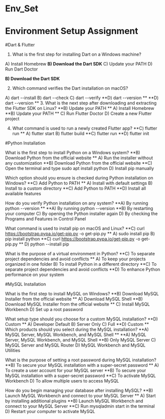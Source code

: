 # Env_Set

# Environment Setup Assignment

#Dart & Flutter

1. What is the first step for installing Dart on a Windows machine?

A) Install Homebrew
**B) Download the Dart SDK**
C) Update your PATH
D) Run Dart Doctor

**B) Download the Dart SDK**

2. Which command verifies the Dart installation on macOS?

A) dart --install
B) dart --check
C) dart --verify
**D) dart --version
**
**D) dart --version
**
3. What is the next step after downloading and extracting the Flutter SDK on Linux?
**B) Update your PATH
**
A) Install Homebrew
**B) Update your PATH
**
C) Run Flutter Doctor
D) Create a new Flutter project


4. What command is used to run a newly created Flutter app?
**C) flutter run
**
A) flutter start
B) flutter build
**C) flutter run
**D) flutter init


#Python Installation

What is the first step to install Python on a Windows system?
**B) Download Python from the official website
**
A) Run the installer without any customization
**B) Download Python from the official website
**C) Open the terminal and type sudo apt install python
D) Install pip manually

Which option should you ensure is checked during Python installation on Windows?
**C) Add Python to PATH
**
A) Install with default settings
B) Install to a custom directory
**C) Add Python to PATH
**D) Install all available features

How do you verify Python installation on any system?
**A) By running python --version
**
**A) By running python --version
**B) By restarting your computer
C) By opening the Python installer again
D) By checking the Programs and Features in Control Panel

What command is used to install pip on macOS and Linux?
**C) curl https://bootstrap.pypa.io/get-pip.py -o get-pip.py
**
A) sudo install pip
B) pip install python
**C) curl https://bootstrap.pypa.io/get-pip.py -o get-pip.py
**
D) python --install pip

What is the purpose of a virtual environment in Python?
**C) To separate project dependencies and avoid conflicts
**
A) To keep your projects organized in one folder
B) To install Python in a different directory
**C) To separate project dependencies and avoid conflicts
**D) To enhance Python performance on your system

#MySQL Installation

What is the first step to install MySQL on Windows?
**B) Download MySQL Installer from the official website
**
A) Download MySQL Shell
**B) Download MySQL Installer from the official website
**
C) Install MySQL Workbench
D) Set up a root password

What setup type should you choose for a custom MySQL installation?
**D) Custom
**
A) Developer Default
B) Server Only
C) Full
**D) Custom
**
Which products should you select during the MySQL installation?
**A) MySQL Server, MySQL Workbench, and MySQL Shell
**
**A) MySQL Server, MySQL Workbench, and MySQL Shell
**B) Only MySQL Server
C) MySQL Server and MySQL Router
D) MySQL Workbench and MySQL Utilities

What is the purpose of setting a root password during MySQL installation?
**B) To secure your MySQL installation with a super-secret password
**
A) To create a user account for your MySQL server
**B) To secure your MySQL installation with a super-secret password
**C) To activate MySQL Workbench
D) To allow multiple users to access MySQL

How do you begin managing your database after installing MySQL?
**B) Launch MySQL Workbench and connect to your MySQL Server
**
A) Start by installing additional plugins
**B) Launch MySQL Workbench and connect to your MySQL Server
**C) Run mysqladmin start in the terminal
D) Restart your computer to activate MySQL
